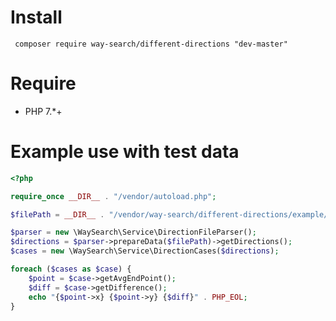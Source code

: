 Install
=
<code> composer require way-search/different-directions "dev-master" </code>

Require
=
- PHP 7.*+

Example use with test data
=
```php
<?php

require_once __DIR__ . "/vendor/autoload.php";

$filePath = __DIR__ . "/vendor/way-search/different-directions/example/data/sample.in";

$parser = new \WaySearch\Service\DirectionFileParser();
$directions = $parser->prepareData($filePath)->getDirections();
$cases = new \WaySearch\Service\DirectionCases($directions);

foreach ($cases as $case) {
    $point = $case->getAvgEndPoint();
    $diff = $case->getDifference();
    echo "{$point->x} {$point->y} {$diff}" . PHP_EOL;
}
```
